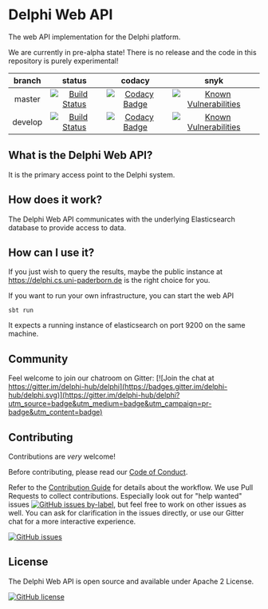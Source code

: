 # Delphi Web API

The web API implementation for the Delphi platform.

We are currently in pre-alpha state! There is no release and the code in
this repository is purely experimental!

|branch | status | codacy | snyk |
| :---: | :---: | :---: | :---: |  
| master | [![Build Status](https://travis-ci.org/delphi-hub/delphi-webapi.svg?branch=master)](https://travis-ci.org/delphi-hub/delphi-webapi) | [![Codacy Badge](https://api.codacy.com/project/badge/Grade/8ebe27850ffb4139af6280fd1cd6d540)](https://www.codacy.com/app/delphi-hub/delphi-webapi?utm_source=github.com&amp;utm_medium=referral&amp;utm_content=delphi-hub/delphi-webapi&amp;utm_campaign=Badge_Grade)| [![Known Vulnerabilities](https://snyk.io/test/github/delphi-hub/delphi-webapi/badge.svg?targetFile=build.sbt)](https://snyk.io/test/github/delphi-hub/delphi-webapi/?targetFile=build.sbt) |
| develop | [![Build Status](https://travis-ci.org/delphi-hub/delphi-webapi.svg?branch=develop)](https://travis-ci.org/delphi-hub/delphi-webapi) | [![Codacy Badge](https://api.codacy.com/project/badge/Grade/8ebe27850ffb4139af6280fd1cd6d540?branch=develop)](https://www.codacy.com/app/delphi-hub/delphi-webapi?branch=develop&amp;utm_source=github.com&amp;utm_medium=referral&amp;utm_content=delphi-hub/delphi-webapi&amp;utm_campaign=Badge_Grade) | [![Known Vulnerabilities](https://snyk.io/test/github/delphi-hub/delphi-webapi/develop/badge.svg?targetFile=build.sbt)](https://snyk.io/test/github/delphi-hub/delphi-webapi/develop/?targetFile=build.sbt) |

## What is the Delphi Web API?

It is the primary access point to the Delphi system.

## How does it work?

The Delphi Web API communicates with the underlying Elasticsearch database to provide access to data.

## How can I use it?

If you just wish to query the results, maybe the public instance at https://delphi.cs.uni-paderborn.de is the right choice for you.

If you want to run your own infrastructure, you can start the web API
```
sbt run
```

It expects a running instance of elasticsearch on port 9200 on the same machine.

## Community

Feel welcome to join our chatroom on Gitter: [![Join the chat at https://gitter.im/delphi-hub/delphi](https://badges.gitter.im/delphi-hub/delphi.svg)](https://gitter.im/delphi-hub/delphi?utm_source=badge&utm_medium=badge&utm_campaign=pr-badge&utm_content=badge)


## Contributing

Contributions are *very* welcome!

Before contributing, please read our [Code of Conduct](CODE_OF_CONDUCT.md).

Refer to the [Contribution Guide](CONTRIBUTING.md) for details about the workflow.
We use Pull Requests to collect contributions. Especially look out for "help wanted" issues
[![GitHub issues by-label](https://img.shields.io/github/issues/delphi-hub/delphi-webapi/help%20wanted.svg)](https://github.com/delphi-hub/delphi-webapi/issues?q=is%3Aopen+is%3Aissue+label%3A%22help+wanted%22),
but feel free to work on other issues as well.
You can ask for clarification in the issues directly, or use our Gitter
chat for a more interactive experience.

[![GitHub issues](https://img.shields.io/github/issues/delphi-hub/delphi-webapi.svg)](https://github.com/delphi-hub/delphi-webapi/issues)


## License

The Delphi Web API is open source and available under Apache 2 License.

[![GitHub license](https://img.shields.io/github/license/delphi-hub/delphi-webapi.svg)](https://github.com/delphi-hub/delphi-webapi/blob/master/LICENSE)
